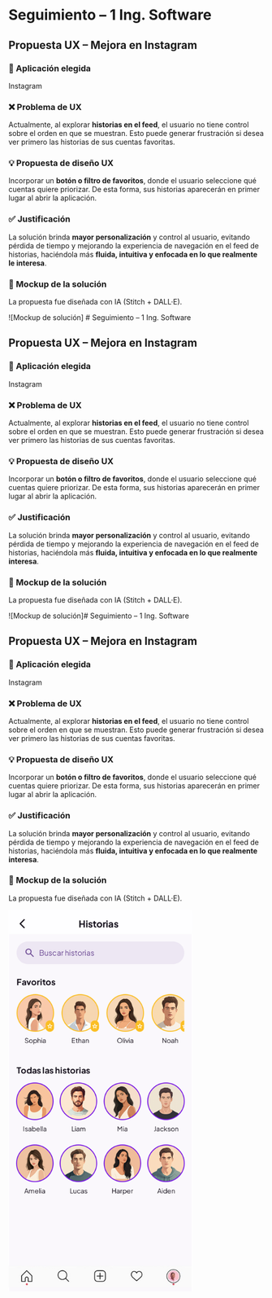 # Seguimiento – 1 Ing. Software  
## Propuesta UX – Mejora en Instagram  

### 📌 Aplicación elegida  
Instagram  

### ❌ Problema de UX  
Actualmente, al explorar **historias en el feed**, el usuario no tiene control sobre el orden en que se muestran. Esto puede generar frustración si desea ver primero las historias de sus cuentas favoritas.  

### 💡 Propuesta de diseño UX  
Incorporar un **botón o filtro de favoritos**, donde el usuario seleccione qué cuentas quiere priorizar. De esta forma, sus historias aparecerán en primer lugar al abrir la aplicación.  

### ✅ Justificación  
La solución brinda **mayor personalización** y control al usuario, evitando pérdida de tiempo y mejorando la experiencia de navegación en el feed de historias, haciéndola más **fluida, intuitiva y enfocada en lo que realmente le interesa**.  

### 🎨 Mockup de la solución  
La propuesta fue diseñada con IA (Stitch + DALL·E).  

![Mockup de solución] # Seguimiento – 1 Ing. Software  
## Propuesta UX – Mejora en Instagram  

### 📌 Aplicación elegida  
Instagram  

### ❌ Problema de UX  
Actualmente, al explorar **historias en el feed**, el usuario no tiene control sobre el orden en que se muestran. Esto puede generar frustración si desea ver primero las historias de sus cuentas favoritas.  

### 💡 Propuesta de diseño UX  
Incorporar un **botón o filtro de favoritos**, donde el usuario seleccione qué cuentas quiere priorizar. De esta forma, sus historias aparecerán en primer lugar al abrir la aplicación.  

### ✅ Justificación  
La solución brinda **mayor personalización** y control al usuario, evitando pérdida de tiempo y mejorando la experiencia de navegación en el feed de historias, haciéndola más **fluida, intuitiva y enfocada en lo que realmente interesa**.  

### 🎨 Mockup de la solución  
La propuesta fue diseñada con IA (Stitch + DALL·E).  

![Mockup de solución]# Seguimiento – 1 Ing. Software  
## Propuesta UX – Mejora en Instagram  

### 📌 Aplicación elegida  
Instagram  

### ❌ Problema de UX  
Actualmente, al explorar **historias en el feed**, el usuario no tiene control sobre el orden en que se muestran. Esto puede generar frustración si desea ver primero las historias de sus cuentas favoritas.  

### 💡 Propuesta de diseño UX  
Incorporar un **botón o filtro de favoritos**, donde el usuario seleccione qué cuentas quiere priorizar. De esta forma, sus historias aparecerán en primer lugar al abrir la aplicación.  

### ✅ Justificación  
La solución brinda **mayor personalización** y control al usuario, evitando pérdida de tiempo y mejorando la experiencia de navegación en el feed de historias, haciéndola más **fluida, intuitiva y enfocada en lo que realmente interesa**.  

### 🎨 Mockup de la solución  
La propuesta fue diseñada con IA (Stitch + DALL·E).  

![Mockup de solución](./Propuesta_UX.png)


